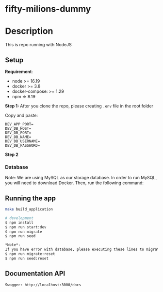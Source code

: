 # fifty-milions-dummy
# Description

This is repo running with NodeJS

## Setup

**Requirement**:

- node >= 16.19
- docker >= 3.8
- docker-compose: >= 1.29
- npm => 8.19

**Step 1:**
After you clone the repo, please creating `.env` file in the root folder

Copy and paste:
```
DEV_APP_PORT=
DEV_DB_HOST=
DEV_DB_PORT=
DEV_DB_NAME=
DEV_DB_USERNAME=
DEV_DB_PASSWORD=
```

**Step 2**
<h3>Database</h3>

Note: We are using MySQL as our storage database. In order to run MySQL, you will need to download Docker. Then, run the following command:

## Running the app

```bash
make build_application

# development
$ npm install
$ npm run start:dev
$ npm run migrate
$ npm run seed

*Note*:
If you have error with database, please executing these lines to migrate and seed your database again.
$ npm run migrate:reset
$ npm run seed:reset
```

## Documentation API
```
Swagger: http://localhost:3000/docs
```
